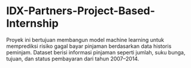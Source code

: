# IDX-Partners-Project-Based-Internship
Proyek ini bertujuan membangun model machine learning untuk memprediksi risiko gagal bayar pinjaman berdasarkan data historis peminjam. Dataset berisi informasi pinjaman seperti jumlah, suku bunga, tujuan, dan status pembayaran dari tahun 2007–2014.
